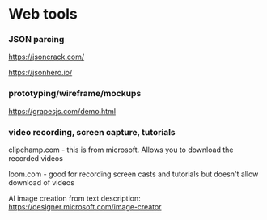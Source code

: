 # Web tools

### JSON parcing

https://jsoncrack.com/

https://jsonhero.io/

### prototyping/wireframe/mockups

https://grapesjs.com/demo.html

### video recording, screen capture, tutorials

clipchamp.com - this is from microsoft. Allows you to download the recorded videos

loom.com - good for recording screen casts and tutorials but doesn't allow download of videos

AI image creation from text description: https://designer.microsoft.com/image-creator
